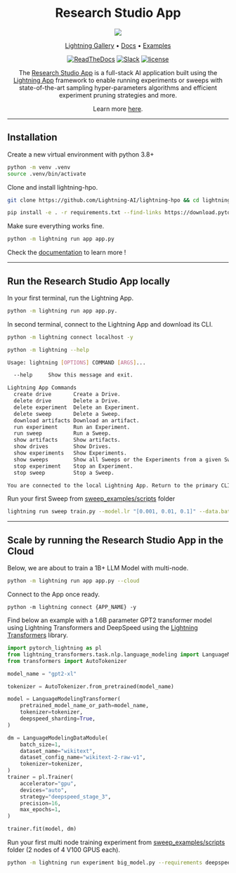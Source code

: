 <div align="center">
    <h1>
        Research Studio App
    </h1>
    <img src="https://pl-flash-data.s3.amazonaws.com/assets_lightning/lightning_hpo_logo.png">

<div align="center">

<p align="center">
  <a href="https://www.lightning.ai/">Lightning Gallery</a> •
  <a href="https://lightning-ai.github.io/lightning-hpo">Docs</a> •
  <a href="https://github.com/Lightning-AI/lightning-hpo/tree/master/examples">Examples</a>
</p>

[![ReadTheDocs](https://readthedocs.org/projects/pytorch-lightning/badge/?version=stable)](https://lightning-ai.github.io/lightning-hpo)
[![Slack](https://img.shields.io/badge/slack-chat-green.svg?logo=slack)](https://www.pytorchlightning.ai/community)
[![license](https://img.shields.io/badge/License-Apache%202.0-blue.svg)](https://github.com/Lightning-AI/lightning/blob/master/LICENSE)
</div>

The [Research Studio App](https://lightning-ai.github.io/lightning-hpo/training_studio.html) is a full-stack AI application built using the [Lightning App](https://lightning.ai/lightning-docs/) framework to enable running experiments or sweeps with state-of-the-art sampling hyper-parameters algorithms and efficient experiment pruning strategies and more.

Learn more [here](https://github.com/Lightning-AI/lightning-hpo#the-training-studio-app).

</div>

______________________________________________________________________

## Installation

Create a new virtual environment with python 3.8+

```bash
python -m venv .venv
source .venv/bin/activate
```

Clone and install lightning-hpo.

```bash
git clone https://github.com/Lightning-AI/lightning-hpo && cd lightning-hpo

pip install -e . -r requirements.txt --find-links https://download.pytorch.org/whl/cpu/torch_stable.html
```

Make sure everything works fine.

```bash
python -m lightning run app app.py
```

Check the [documentation](https://lightning-ai.github.io/lightning-hpo) to learn more !

______________________________________________________________________

## Run the Research Studio App locally

In your first terminal, run the Lightning App.

```bash
python -m lightning run app app.py.
```

In second terminal, connect to the Lightning App and download its CLI.

```bash
python -m lightning connect localhost -y
```

```bash
python -m lightning --help

Usage: lightning [OPTIONS] COMMAND [ARGS]...

  --help     Show this message and exit.

Lightning App Commands
  create drive       Create a Drive.
  delete drive       Delete a Drive.
  delete experiment  Delete an Experiment.
  delete sweep       Delete a Sweep.
  download artifacts Download an artifact.
  run experiment     Run an Experiment.
  run sweep          Run a Sweep.
  show artifacts     Show artifacts.
  show drives        Show Drives.
  show experiments   Show Experiments.
  show sweeps        Show all Sweeps or the Experiments from a given Sweep.
  stop experiment    Stop an Experiment.
  stop sweep         Stop a Sweep.

You are connected to the local Lightning App. Return to the primary CLI with `lightning disconnect`.
```

Run your first Sweep from [sweep_examples/scripts](./sweep_examples/scripts) folder

```bash
lightning run sweep train.py --model.lr "[0.001, 0.01, 0.1]" --data.batch "[32, 64]" --algorithm="grid_search" --requirements 'jsonargparse[signatures]>=4.15.2'
```

______________________________________________________________________

## Scale by running the Research Studio App in the Cloud

Below, we are about to train a 1B+ LLM Model with multi-node.

```bash
python -m lightning run app app.py --cloud
```

Connect to the App once ready.

```
python -m lightning connect {APP_NAME} -y
```

Find below an example with a 1.6B parameter GPT2 transformer model using Lightning Transformers and DeepSpeed using the [Lightning Transformers](https://github.com/Lightning-AI/lightning-transformers) library.

```python
import pytorch_lightning as pl
from lightning_transformers.task.nlp.language_modeling import LanguageModelingDataModule, LanguageModelingTransformer
from transformers import AutoTokenizer

model_name = "gpt2-xl"

tokenizer = AutoTokenizer.from_pretrained(model_name)

model = LanguageModelingTransformer(
    pretrained_model_name_or_path=model_name,
    tokenizer=tokenizer,
    deepspeed_sharding=True,
)

dm = LanguageModelingDataModule(
    batch_size=1,
    dataset_name="wikitext",
    dataset_config_name="wikitext-2-raw-v1",
    tokenizer=tokenizer,
)
trainer = pl.Trainer(
    accelerator="gpu",
    devices="auto",
    strategy="deepspeed_stage_3",
    precision=16,
    max_epochs=1,
)

trainer.fit(model, dm)
```

Run your first  multi node training experiment from [sweep_examples/scripts](./sweep_examples/scripts) folder (2 nodes of 4 V100 GPUS each).

```bash
python -m lightning run experiment big_model.py --requirements deepspeed lightning-transformers==0.2.3 --num_nodes=2 --cloud_compute=gpu-fast-multi --disk_size=80
```
